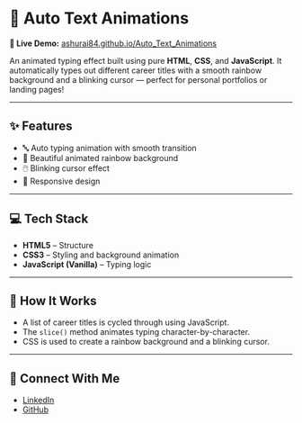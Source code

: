 # 🚀 Auto Text Animations

**🔗 Live Demo:** [ashurai84.github.io/Auto_Text_Animations](https://ashurai84.github.io/Auto_Text_Animations)

An animated typing effect built using pure **HTML**, **CSS**, and **JavaScript**. It automatically types out different career titles with a smooth rainbow background and a blinking cursor — perfect for personal portfolios or landing pages!

---

## ✨ Features

- 🔤 Auto typing animation with smooth transition  
- 🌈 Beautiful animated rainbow background  
- 🖱️ Blinking cursor effect  
- 📱 Responsive design  

---

## 💻 Tech Stack

- **HTML5** – Structure  
- **CSS3** – Styling and background animation  
- **JavaScript (Vanilla)** – Typing logic  

---

## 🧠 How It Works

- A list of career titles is cycled through using JavaScript.
- The `slice()` method animates typing character-by-character.
- CSS is used to create a rainbow background and a blinking cursor.

---
## 🙌 Connect With Me

- [LinkedIn](https://www.linkedin.com/in/ashutosh-pankaj-rai-itm/)
- [GitHub]((https://github.com/Ashurai84))
